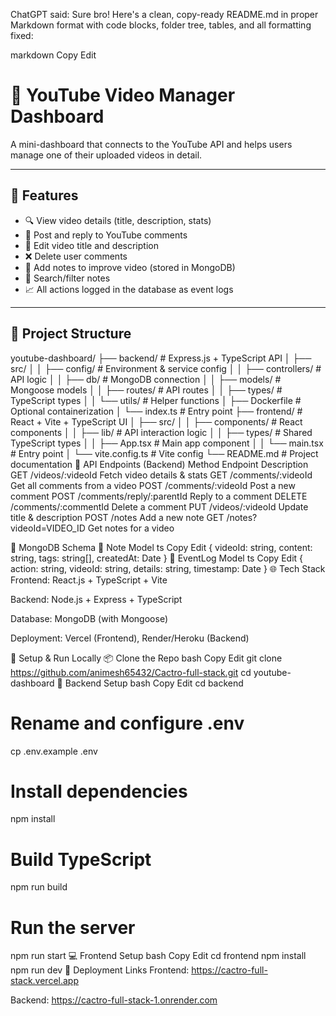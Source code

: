 ChatGPT said:
Sure bro! Here's a clean, copy-ready README.md in proper Markdown format with code blocks, folder tree, tables, and all formatting fixed:

markdown
Copy
Edit
# 🎥 YouTube Video Manager Dashboard

A mini-dashboard that connects to the YouTube API and helps users manage one of their uploaded videos in detail.

---

## 🚀 Features

- 🔍 View video details (title, description, stats)
- 💬 Post and reply to YouTube comments
- 📝 Edit video title and description
- ❌ Delete user comments
- 🧠 Add notes to improve video (stored in MongoDB)
- 🔎 Search/filter notes
- 📈 All actions logged in the database as event logs

---

## 📁 Project Structure


youtube-dashboard/
├── backend/             # Express.js + TypeScript API
│   ├── src/
│   │   ├── config/      # Environment & service config
│   │   ├── controllers/ # API logic
│   │   ├── db/          # MongoDB connection
│   │   ├── models/      # Mongoose models
│   │   ├── routes/      # API routes
│   │   ├── types/       # TypeScript types
│   │   └── utils/       # Helper functions
│   ├── Dockerfile       # Optional containerization
│   └── index.ts         # Entry point
├── frontend/            # React + Vite + TypeScript UI
│   ├── src/
│   │   ├── components/  # React components
│   │   ├── lib/         # API interaction logic
│   │   ├── types/       # Shared TypeScript types
│   │   ├── App.tsx      # Main app component
│   │   └── main.tsx     # Entry point
│   └── vite.config.ts   # Vite config
└── README.md            # Project documentation
🧪 API Endpoints (Backend)
Method	Endpoint	Description
GET	/videos/:videoId	Fetch video details & stats
GET	/comments/:videoId	Get all comments from a video
POST	/comments/:videoId	Post a new comment
POST	/comments/reply/:parentId	Reply to a comment
DELETE	/comments/:commentId	Delete a comment
PUT	/videos/:videoId	Update title & description
POST	/notes	Add a new note
GET	/notes?videoId=VIDEO_ID	Get notes for a video

🧮 MongoDB Schema
📄 Note Model
ts
Copy
Edit
{
  videoId: string,
  content: string,
  tags: string[],
  createdAt: Date
}
📄 EventLog Model
ts
Copy
Edit
{
  action: string,
  videoId: string,
  details: string,
  timestamp: Date
}
🌐 Tech Stack
Frontend: React.js + TypeScript + Vite

Backend: Node.js + Express + TypeScript

Database: MongoDB (with Mongoose)

Deployment: Vercel (Frontend), Render/Heroku (Backend)

🧭 Setup & Run Locally
📦 Clone the Repo
bash
Copy
Edit
git clone https://github.com/animesh65432/Cactro-full-stack.git
cd youtube-dashboard
🔧 Backend Setup
bash
Copy
Edit
cd backend
# Rename and configure .env
cp .env.example .env

# Install dependencies
npm install

# Build TypeScript
npm run build

# Run the server
npm run start
💻 Frontend Setup
bash
Copy
Edit
cd frontend
npm install
npm run dev
🚀 Deployment Links
Frontend: https://cactro-full-stack.vercel.app

Backend: https://cactro-full-stack-1.onrender.com

